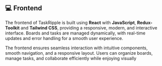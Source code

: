 ## 💻 Frontend

The frontend of TaskRipple is built using **React** with **JavaScript**, **Redux-Toolkit** and **Tailwind CSS**, providing a responsive, modern, and interactive interface. Boards and tasks are managed dynamically, with real-time updates and error handling for a smooth user experience.

The frontend ensures seamless interaction with intuitive components, smooth navigation, and a responsive layout. Users can organize boards, manage tasks, and collaborate efficiently while enjoying visually
